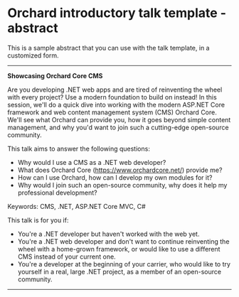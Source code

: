 ﻿# Orchard introductory talk template - abstract




This is a sample abstract that you can use with the talk template, in a customized form.

---

**Showcasing Orchard Core CMS**

Are you developing .NET web apps and are tired of reinventing the wheel with every project? Use a modern foundation to build on instead! In this session, we'll do a quick dive into working with the modern ASP.NET Core framework and web content management system (CMS) Orchard Core. We'll see what Orchard can provide you, how it goes beyond simple content management, and why you'd want to join such a cutting-edge open-source community.

This talk aims to answer the following questions:

- Why would I use a CMS as a .NET web developer?
- What does Orchard Core (https://www.orchardcore.net/) provide me?
- How can I use Orchard, how can I develop my own modules for it?
- Why would I join such an open-source community, why does it help my professional development?

Keywords: CMS, .NET, ASP.NET Core MVC, C#

This talk is for you if:

- You're a .NET developer but haven't worked with the web yet.
- You're a .NET web developer and don't want to continue reinventing the wheel with a home-grown framework, or would like to use a different CMS instead of your current one.
- You're a developer at the beginning of your carrier, who would like to try yourself in a real, large .NET project, as a member of an open-source community.

---